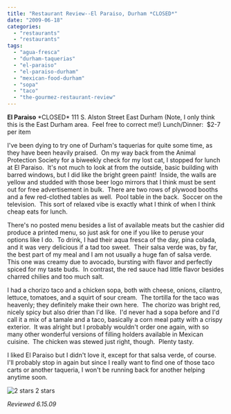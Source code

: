 ```yaml
---
title: "Restaurant Review--El Paraiso, Durham *CLOSED*"
date: "2009-06-18"
categories:
  - "restaurants"
  - "restaurants"
tags:
  - "agua-fresca"
  - "durham-taquerias"
  - "el-paraiso"
  - "el-paraiso-durham"
  - "mexican-food-durham"
  - "sopa"
  - "taco"
  - "the-gourmez-restaurant-review"
---
```


**El Paraiso** \*CLOSED\* 111 S. Alston Street East Durham (Note, I only think this is the East Durham area.  Feel free to correct me!) Lunch/Dinner:  $2-7 per item

I've been dying to try one of Durham's taquerias for quite some time, as they have been heavily praised.  On my way back from the Animal Protection Society for a biweekly check for my lost cat, I stopped for lunch at El Paraiso.  It's not much to look at from the outside, basic building with barred windows, but I did like the bright green paint!  Inside, the walls are yellow and studded with those beer logo mirrors that I think must be sent out for free advertisement in bulk.  There are two rows of plywood booths and a few red-clothed tables as well.  Pool table in the back.  Soccer on the television.  This sort of relaxed vibe is exactly what I think of when I think cheap eats for lunch.

There's no posted menu besides a list of available meats but the cashier did produce a printed menu, so just ask for one if you like to peruse your options like I do.  To drink, I had their aqua fresca of the day, pina colada, and it was very delicious if a tad too sweet.  Their salsa verde was, by far, the best part of my meal and I am not usually a huge fan of salsa verde.  This one was creamy due to avocado, bursting with flavor and perfectly spiced for my taste buds.  In contrast, the red sauce had little flavor besides charred chilies and too much salt.

I had a chorizo taco and a chicken sopa, both with cheese, onions, cilantro, lettuce, tomatoes, and a squirt of sour cream.  The tortilla for the taco was heavenly; they definitely make their own here.  The chorizo was bright red, nicely spicy but also drier than I'd like.  I'd never had a sopa before and I'd call it a mix of a tamale and a taco, basically a corn meal patty with a crispy exterior.  It was alright but I probably wouldn't order one again, with so many other wonderful versions of filling holders available in Mexican cuisine.  The chicken was stewed just right, though.  Plenty tasty.

I liked El Paraiso but I didn't love it, except for that salsa verde, of course.  I'll probably stop in again but since I really want to find one of those taco carts or another taqueria, I won't be running back for another helping anytime soon.




<div class="caption">

![2 stars](http://s3.amazonaws.com/thegourmez-wpmedia/2009/02/rating_chicken11.gif "rating_chicken11") 2 stars</div>


_Reviewed 6.15.09_
